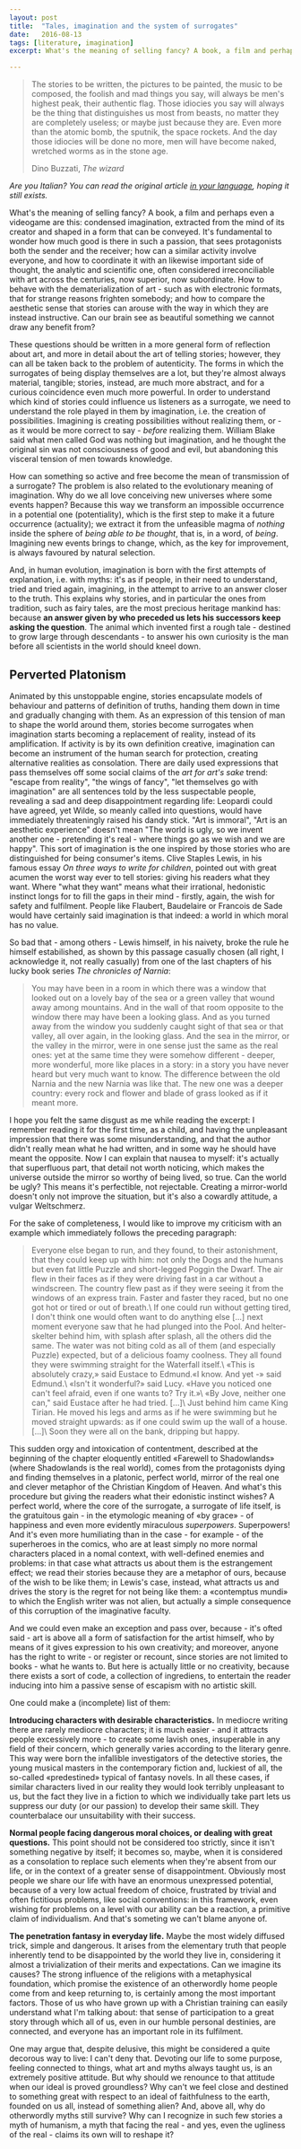 ```yaml
---
layout: post
title:  "Tales, imagination and the system of surrogates"
date:   2016-08-13
tags: [literature, imagination]
excerpt: What's the meaning of selling fancy? A book, a film and perhaps even a videogame are condensed imagination, extracted from the mind of its creator and shaped in a form that can be conveyed. It's fundamental to wonder how much good is there in such a passion, that sees protagonists both the sender and the receiver; how can a similar activity involve everyone, and how to coordinate it with an likewise important side of thought, the analytic and scientific one, often considered irreconciliable with art across the centuries, now superior, now subordinate. How to behave with the dematerialization of art - such as with electronic formats, that for strange reasons frighten somebody; and how to compare the aesthetic sense that stories can arouse with the way in which they are instead instructive. Can our brain see as beautiful something we cannot draw any benefit from?

---
```


> The stories to be written, the pictures to be painted, the music to be
> composed, the foolish and mad things you say, will always be men's
> highest peak, their authentic flag. Those idiocies you say will always
> be the thing that distinguishes us most from beasts, no matter they are
> completely useless; or maybe just because they are. Even more than
> the atomic bomb, the sputnik, the space rockets. And the day those
> idiocies will be done no more, men will have become naked, wretched
> worms as in the stone age.
>
> Dino Buzzati, *The wizard*

*Are you Italian? You can read the original article [in your language](http://shutdownme.dx.am/le-storie-limmaginazione-e-il-sistema-dei-surrogati/), hoping it still exists.*

What's the meaning of selling fancy? A book, a film and perhaps even a videogame are this: condensed imagination, extracted from the mind of its creator and shaped in a form that can be conveyed. It's fundamental to wonder how much good is there in such a passion, that sees protagonists both the sender and the receiver; how can a similar activity involve everyone, and how to coordinate it with an likewise important side of thought, the analytic and scientific one, often considered irreconciliable with art across the centuries, now superior, now subordinate. How to behave with the dematerialization of art - such as with electronic formats, that for strange reasons frighten somebody; and how to compare the aesthetic sense that stories can arouse with the way in which they are instead instructive. Can our brain see as beautiful something we cannot draw any benefit from?

These questions should be written in a more general form of reflection about art, and more in detail about the art of telling stories; however, they can all be taken back to the problem of autenticity. The forms in which the surrogates of being display themselves are a lot, but they're almost always material, tangible; stories, instead, are much more abstract, and for a curious coincidence even much more powerful. In order to understand which kind of stories could influence us listeners as a surrogate, we need to understand the role played in them by imagination, i.e. the creation of possibilities. Imagining is creating possibilities without realizing them, or - as it would be more correct to say - *before* realizing them. William Blake said what men called God was nothing but imagination, and he thought the original sin was not consciousness of good and evil, but abandoning this visceral tension of men towards knowledge.

How can something so active and free become the mean of transmission of a surrogate? The problem is also related to the evolutionary meaning of imagination. Why do we all love conceiving new universes where some events happen? Because this way we transform an impossible occurrence in a potential one (potentiality), which is the first step to make it a future occurrence (actuality); we extract it from the unfeasible magma of *nothing* inside the sphere of *being able to be thought*, that is, in a word, of *being*. Imagining new events brings to change, which, as the key for improvement, is always favoured by natural selection.

And, in human evolution, imagination is born with the first attempts of explanation, i.e. with myths: it's as if people, in their need to understand, tried and tried again, imagining, in the attempt to arrive to an answer closer to the truth. This explains why stories, and in particular the ones from tradition, such as fairy tales, are the most precious heritage mankind has: because **an answer given by who preceded us lets his successors keep asking the question**. The animal which invented first a rough tale - destined to grow large through descendants - to answer his own curiosity is the man before all scientists in the world should kneel down.

Perverted Platonism
-------------------

Animated by this unstoppable engine, stories encapsulate models of behaviour and patterns of definition of truths, handing them down in time and gradually changing with them. As an expression of this tension of man to shape the world around them, stories become surrogates when imagination starts becoming a replacement of reality, instead of its amplification. If activity is by its own definition creative, imagination can become an instrument of the human search for protection, creating alternative realities as consolation. There are daily used expressions that pass themselves off some social claims of the *art for art's sake* trend: "escape from reality", "the wings of fancy", "let themselves go with imagination" are all sentences told by the less suspectable people, revealing a sad and deep disappointment regarding life: Leopardi could have agreed, yet Wilde, so meanly called into questions, would have immediately threateningly raised his dandy stick. "Art is immoral", "Art is an aesthetic experience" doesn't mean "The world is ugly, so we invent another one - pretending it's real - where things go as we wish and we are happy". This sort of imagination is the one inspired by those stories who are distinguished for being consumer's items. Clive Staples Lewis, in his famous essay *On three ways to write for children*, pointed out with great acumen the worst way ever to tell stories: giving his readers what they want. Where "what they want" means what their irrational, hedonistic instinct longs for to fill the gaps in their mind - firstly, again, the wish for safety and fulfilment. People like Flaubert, Baudelaire or Francois de Sade would have certainly said imagination is that indeed: a world in which moral has no value.

So bad that - among others - Lewis himself, in his naivety, broke the rule he himself estabilished, as shown by this passage casually chosen (all right, I acknowledge it, not really casually) from one of the last chapters of his lucky book series *The chronicles of Narnia*:

> You may have been in a room in which there was a window that looked out on a lovely bay of the sea or a green valley that wound away among mountains. And in the wall of that room opposite to the window there may have been a looking glass. And as you turned away from the window you suddenly caught sight of that sea or that valley, all over again, in the looking glass. And the sea in the mirror, or the valley in the mirror, were in one sense just the same as the real ones: yet at the same time they were somehow different - deeper, more wonderful, more like places in a story: in a story you have never heard but very much want to know. The difference between the old Narnia and the new Narnia was like that. The new one was a deeper country: every rock and flower and blade of grass looked as if it meant more.

I hope you felt the same disgust as me while reading the excerpt: I remember reading it for the first time, as a child, and having the unpleasant impression that there was some misunderstanding, and that the author didn't really mean what he had written, and in some way he should have meant the opposite. Now I can explain that nausea to myself: it's actually that superfluous part, that detail not worth noticing, which makes the universe outside the mirror so worthy of being lived, so true. Can the world be ugly? This means it's perfectible, not rejectable. Creating a mirror-world doesn't only not improve the situation, but it's also a cowardly attitude, a vulgar Weltschmerz.

For the sake of completeness, I would like to improve my criticism with an example which immediately follows the preceding paragraph:

> Everyone else began to run, and they found, to their astonishment, that they could keep up with him: not only the Dogs and the humans but even fat little Puzzle and short-legged Poggin the Dwarf. The air flew in their faces as if they were driving fast in a car without a windscreen. The country flew past as if they were seeing it from the windows of an express train. Faster and faster they raced, but no one got hot or tired or out of breath.\\
If one could run without getting tired, I don't think one would often want to do anything else [...] next moment everyone saw that he had plunged into the Pool. And helter-skelter behind him, with splash after splash, all the others did the same. The water was not biting cold as all of them (and especially Puzzle) expected, but of a delicious foamy coolness. They all found they were swimming straight for the Waterfall itself.\\
«This is absolutely crazy,» said Eustace to Edmund.«I know. And yet -» said Edmund.\\
«Isn't it wonderful?» said Lucy. «Have you noticed one can't feel afraid, even if one wants to? Try it.»\\
«By Jove, neither one can," said Eustace after he had tried. [...]\\
Just behind him came King Tirian. He moved his legs and arms as if he were swimming but he moved straight upwards: as if
one could swim up the wall of a house. [...]\\
Soon they were all on the bank, dripping but happy.

This sudden orgy and intoxication of contentment, described at the beginning of the chapter eloquently entitled «Farewell to Shadowlands» (where Shadowlands is the real world), comes from the protagonists dying and finding themselves in a platonic, perfect world, mirror of the real one and clever metaphor of the Christian Kingdom of Heaven. And what's this procedure but giving the readers what their edonistic instinct wishes? A perfect world, where the core of the surrogate, a surrogate of life itself, is the gratuitous gain - in the etymologic meaning of «by grace» - of happiness and even more evidently miraculous *superpowers*. Superpowers! And it's even more humiliating than in the case - for example - of the superheroes in the comics, who are at least simply no more normal characters placed in a nomal context, with well-defined enemies and problems: in that case what attracts us about them is the estrangement effect; we read their stories because they are a metaphor of ours, because of the wish to be like them; in Lewis's case, instead, what attracts us and drives the story is the regret for not being like them: a «contemptus mundi» to which the English writer was not alien, but actually a simple consequence of this corruption of the imaginative faculty.

And we could even make an exception and pass over, because - it's ofted said - art is above all a form of satisfaction for the artist himself, who by means of it gives expression to his own creativity; and moreover, anyone has the right to write - or register or recount, since stories are not limited to books - what he wants to. But here is actually little or no creativity, because there exists a sort of code, a collection of ingrediens, to entertain the reader inducing into him a passive sense of escapism with no artistic skill.

One could make a (incomplete) list of them:

**Introducing characters with desirable characteristics.** In mediocre writing there are rarely mediocre characters; it is much easier - and it attracts people excessively more - to create some lavish ones, insuperable in any field of their concern, which generally varies according to the literary genre. This way were born the infallible investigators of the detective stories, the young musical masters in the contemporary fiction and, luckiest of all, the so-called «predestined» typical of fantasy novels. In all these cases, if similar characters lived in our reality they would look terribly unpleasant to us, but the fact they live in a fiction to which we individually take part lets us suppress our duty (or our passion) to develop their same skill. They counterbalace our unsuitability with their success.

**Normal people facing dangerous moral choices, or dealing with great questions.** This point should not be considered too strictly, since it isn't something negative by itself; it becomes so, maybe, when it is considered as a consolation to replace such elements when they're absent from our life, or in the context of a greater sense of disappointment. Obviously most people we share our life with have an enormous unexpressed potential, because of a very low actual freedom of choice, frustrated by trivial and often fictitious problems, like social conventions: in this framework, even wishing for problems on a level with our ability can be a reaction, a primitive claim of individualism. And that's someting we can't blame anyone of.

**The penetration fantasy in everyday life.** Maybe the most widely diffused trick, simple and dangerous. It arises from the elementary truth that people inherently tend to be disappointed by the world they live in, considering it almost a trivialization of their merits and expectations. Can we imagine its causes? The strong influence of the religions with a metaphysical foundation, which promise the existence of an otherwordly home people come from and keep returning to, is certainly among the most important factors. Those of us who have grown up with a Christian training can easily understand what I'm talking about: that sense of participation to a great story through which all of us, even in our humble personal destinies, are connected, and everyone has an important role in its fulfilment.

One may argue that, despite delusive, this might be considered a quite decorous way to live: I can't deny that. Devoting our life to some purpose, feeling connected to things, what art and myths always taught us, is an extremely positive attitude. But why should we renounce to that attitude when our ideal is proved groundless? Why can't we feel close and destined to something great with respect to an ideal of faithfulness to the earth, founded on us all, instead of something alien? And, above all, why do otherwordly myths still survive? Why can I recognize in such few stories a myth of humanism, a myth that facing the real - and yes, even the ugliness of the real - claims its own will to reshape it?